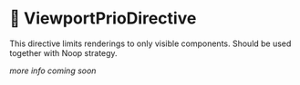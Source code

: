 # 🧪 ViewportPrioDirective

This directive limits renderings to only visible components. Should be used together with Noop strategy.

_more info coming soon_
